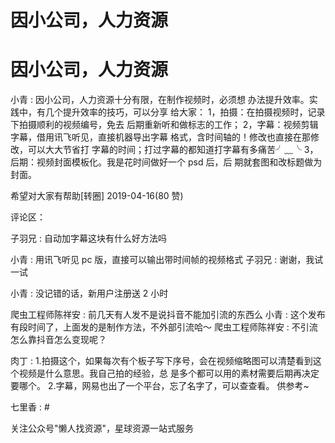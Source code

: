 # 因小公司，人力资源

# 因小公司，人力资源

小青 : 因小公司，人力资源十分有限，在制作视频时，必须想 办法提升效率。实践中，有几个提升效率的技巧，可以分享 给大家： 1，拍摄：在拍摄视频时，记录下拍摄顺利的视频编号，免去 后期重新听和做标志的工作； 2，字幕：视频剪辑字幕，借用讯飞听见，直接机器导出字幕 格式，含时间轴的！修改也直接在那修改，可以大大节省打 字幕的时间；打过字幕的都知道打字幕有多痛苦╯﹏╰ 3，后期：视频封面模板化。我是花时间做好一个 psd 后，后 期就套图和改标题做为封面。

希望对大家有帮助[转圈] 2019-04-16(80 赞)

评论区：

子羽兄 : 自动加字幕这块有什么好方法吗

小青 : 用讯飞听见 pc 版，直接可以输出带时间帧的视频格式 子羽兄 : 谢谢，我试一试

小青 : 没记错的话，新用户注册送 2 小时

爬虫工程师陈祥安 : 前几天有人发不是说抖音不能加引流的东西么 小青 : 这个发布有段时间了，上面发的是制作方法，不外部引流哈～ 爬虫工程师陈祥安 : 不引流怎么靠抖音怎么变现呢？

肉丁 : 1.拍摄这个，如果每次有个板子写下序号，会在视频缩略图可以清楚看到这个视频是什么意思。我自己拍的经验，总 是多个都可以用的素材需要后期再决定要哪个。 2.字幕，网易也出了一个平台，忘了名字了，可以查查看。 供参考~

七里香 : #

关注公众号"懒人找资源"，星球资源一站式服务

# #